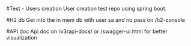 #Test - Users creation
User creation test repo using spring boot.

#H2 db
Get into the in mem db with user sa and no pass on /h2-console

#API doc
Api doc on /v3/api-docs/ or /swagger-ui.html for better visualization

